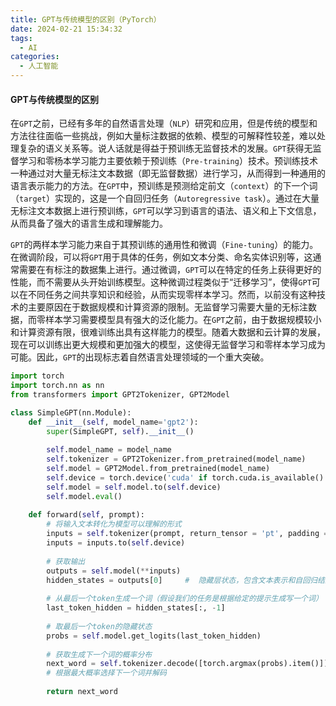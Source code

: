 ```yaml
---
title: GPT与传统模型的区别（PyTorch）
date: 2024-02-21 15:34:32
tags:
  - AI
categories:
  - 人工智能
---
```


#### GPT与传统模型的区别

在`GPT`之前，已经有多年的自然语言处理（`NLP`）研究和应用，但是传统的模型和方法往往面临一些挑战，例如大量标注数据的依赖、模型的可解释性较差，难以处理复杂的语义关系等。说人话就是得益于预训练无监督技术的发展。`GPT`获得无监督学习和零杨本学习能力主要依赖于预训练（`Pre-training`）技术。预训练技术一种通过对大量无标注文本数据（即无监督数据）进行学习，从而得到一种通用的语言表示能力的方法。在`GPT`中，预训练是预测给定前文（`context`）的下一个词（`target`）实现的，这是一个自回归任务（`Autoregressive task`）。通过在大量无标注文本数据上进行预训练，`GPT`可以学习到语言的语法、语义和上下文信息，从而具备了强大的语言生成和理解能力。

`GPT`的两样本学习能力来自于其预训练的通用性和微调（`Fine-tuning`）的能力。在微调阶段，可以将`GPT`用于具体的任务，例如文本分类、命名实体识别等，这通常需要在有标注的数据集上进行。通过微调，`GPT`可以在特定的任务上获得更好的性能，而不需要从头开始训练模型。这种微调过程类似于“迁移学习”，使得`GPT`可以在不同任务之间共享知识和经验，从而实现零样本学习。然而，以前没有这种技术的主要原因在于数据规模和计算资源的限制。无监督学习需要大量的无标注数据，而零样本学习需要模型具有强大的泛化能力。在`GPT`之前，由于数据规模较小和计算资源有限，很难训练出具有这样能力的模型。随着大数据和云计算的发展，现在可以训练出更大规模和更加强大的模型，这使得无监督学习和零样本学习成为可能。因此，`GPT`的出现标志着自然语言处理领域的一个重大突破。

```python
import torch
import torch.nn as nn
from transformers import GPT2Tokenizer, GPT2Model

class SimpleGPT(nn.Module):
    def __init__(self, model_name='gpt2'):
        super(SimpleGPT, self).__init__()
        
        self.model_name = model_name
        self.tokenizer = GPT2Tokenizer.from_pretrained(model_name)
        self.model = GPT2Model.from_pretrained(model_name)
        self.device = torch.device('cuda' if torch.cuda.is_available() else 'cpu')
        self.model = self.model.to(self.device)
        self.model.eval()
        
    def forward(self, prompt):
        # 将输入文本转化为模型可以理解的形式
        inputs = self.tokenizer(prompt, return_tensor = 'pt', padding = True, truncation=True)
        inputs = inputs.to(self.device)
        
        # 获取输出
        outputs = self.model(**inputs)
        hidden_states = outputs[0]     #  隐藏层状态，包含文本表示和自回归结果
        
        # 从最后一个token生成一个词（假设我们的任务是根据给定的提示生成写一个词）
        last_token_hidden = hidden_states[:, -1]
        
        # 取最后一个token的隐藏状态
        probs = self.model.get_logits(last_token_hidden)
        
        # 获取生成下一个词的概率分布
        next_word = self.tokenizer.decode([torch.argmax(probs).item()])
        # 根据最大概率选择下一个词并解码
        
        return next_word

```